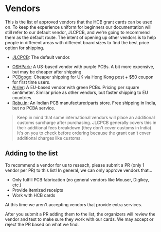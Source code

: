 # Vendors

This is the list of approved vendors that the HCB grant cards can be used on. To keep the experience uniform for beginners our documentation will still refer to our default vendor, JLCPCB, and we're going to recommend them as the default route. The intent of opening up other vendors is to help people in different areas with different board sizes to find the best price option for shipping.

- [JLCPCB](https://jlcpcb.com/): The default vendor.
<!-- add more under this line to suggest a new vendor after reading the directions -->
- [OSHPark](https://oshpark.com/): A US-based vendor with purple PCBs. A bit more expensive, but may be cheaper after shipping.
- [PCBgogo](https://www.pcbgogo.com): Cheaper shipping for UK via Hong Kong post + $50 coupon for first time users.
- [Aisler](https://aisler.net): A EU-based vendor with green PCBs. Pricing per square centimeter. Similar price as other vendors, but faster shipping to EU countries.
- [Robu.in](https://robu.in/): An Indian PCB manufacturer/parts store. Free shipping in India, but no PCBA service.
> Keep in mind that some international vendors will place an additional customs surcharge after purchasing. JLCPCB generally covers this in their additional fees breakdown (they don't cover customs in India). It's on you to check before ordering because the grant can't cover additional charges like customs.

## Adding to the list

To recommend a vendor for us to reseach, please submit a PR (only 1 vendor per PR) to this list! In general, we can only approve vendors that...

- Only fulfill PCB fabrication (no general vendors like Mouser, Digikey, etc.)
- Provide itemized receipts
- Work with HCB cards

At this time we aren't accepting vendors that provide extra services.

After you submit a PR adding them to the list, the organizers will review the vendor and test to make sure they work with our cards. We may accept or reject the PR based on what we find.
